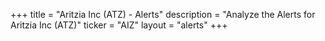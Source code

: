 +++
title = "Aritzia Inc (ATZ) - Alerts"
description = "Analyze the Alerts for Aritzia Inc (ATZ)"
ticker = "AIZ"
layout = "alerts"
+++

